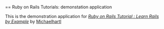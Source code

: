 == Ruby on Rails Tutorials: demonstation application

This is the demonstration application for [*Ruby on Rails Tutorial : Learn Rails by Example*](http://railstutorial.org) by [Michaelhartl](http://michaelhartl.com)